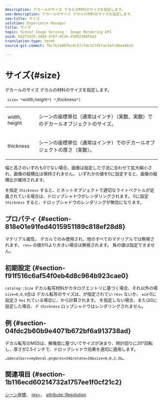```yaml
---
description: デカールのサイズ デカルの材料のサイズを指定します。
seo-description: デカールのサイズ デカルの材料のサイズを指定します。
seo-title: サイズ
solution: Experience Manager
title: サイズ
topic: Scene7 Image Serving - Image Rendering API
uuid: b82f3429-3d84-4707-8126-d390239df9a2
translation-type: tm+mt
source-git-commit: 7bc7b3a86fbcdc57cfdc31745fae3afc06e44b15

---
```



# サイズ{#size}

デカールのサイズ デカルの材料のサイズを指定します。

` size= *`width,height`*[ *`,thickness`*]`

<table id="simpletable_00B1226F3B8B49D895D1269AB03D5043"> 
 <tr class="strow"> 
  <td class="stentry"> <p> <span class="varname"> width, height </span> </p> </td> 
  <td class="stentry"> <p>シーンの座標単位（通常はインチ）（実数、実数）でのデカールオブジェクトのサイズ。 </p> </td> 
 </tr> 
 <tr class="strow"> 
  <td class="stentry"> <p> <span class="varname"> thickness </span> </p> </td> 
  <td class="stentry"> <p>シーンの座標単位（通常はインチ）でのデカールオブジェクトの厚さ（実数）。 </p> </td> 
 </tr> 
</table>

幅と高さのいずれも0でない場合、画像は指定した寸法に合わせて拡大縮小され、画像の縦横比は保持されません。 いずれかの値を0に設定すると、画像の縦横比が維持されます。

を指定 *`thickness`* すると、ビネットオブジェクトで適切なライトベクトルが定義されている場合は、ドロップシャドウがレンダリングされます。 0に設定 *`thickness`* すると、ドロップシャドウのレンダリングが無効になります。

## プロパティ {#section-818e01e91fed4015951189c818ef28d8}

マテリアル属性。 デカルでのみ使用され、他のすべてのマテリアルでは無視されます。 `res=` の値が0より大きい場合は無視されます。 負の値は指定できません。

## 初期設定 {#section-f91f516c6af54f0eb4d8c964b923cae0}

`catalog::Size` デカル転写材料がカタログエントリに基づく場合、それ以外の場 `size=0,0,0`合は デカル転写のサイズは、が指定されてい `res=` ないか、 *`wid`* 0に設定さ *`hei`* れている場合に、から計算されます。 を指定しない場合、または0に設定した場合、ド *`thickness`* ロップシャドウはレンダリングされません。

## 例 {#section-04fdc2b60b9e4071b672bf6a913738ad}

デカル転写のMSSは、解像度に基づいてサイズが決まり、時計回りに20°回転し、厚さが2.5インチで、ドロップシャドウ効果を適切に適用します。

`…&decal&src=myDecal.png&res=34&rotate=20&size=0,0,2.5&…`

## 関連項目 {#section-1b116ecd60214732a1757ee1f0cf21c2}

[シーン座標](../../../../../ir-api/http-protocol/image-rendering-api-ref/c-ir-http-protocol-ref/c-ir-http-protocol-syntax-and-features/c-ir-vignettes/c-ir-scene-coordinates.md#concept-528507024fa640b19a2631357febf7f1)、 [res=](../../../../../ir-api/http-protocol/image-rendering-api-ref/c-ir-http-protocol-ref/c-ir-http-protocol-command-reference/r-ir-res.md#reference-0ad9de8887144c83a6db97b4994f7c04)、 [attribute::Resolution](../../../../../ir-api/material-cat/image-rendering-api-ref/c-ir-material-catalog/c-ir-attributes-reference/r-ir-resolution.md#reference-09fe14e6bfbf4db6b7f4369fffecc806)
